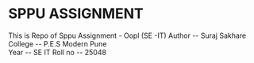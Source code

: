 # SPPU ASSIGNMENT
This is Repo of  Sppu Assignment - Oopl (SE -IT)
Author -- Suraj Sakhare <br>
College -- P.E.S Modern Pune <br>
Year -- SE IT
Roll no -- 25048

